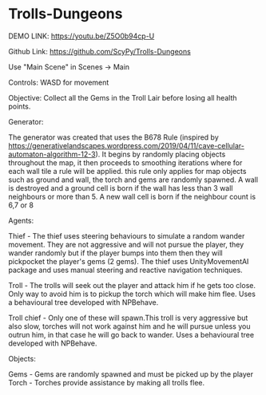 # Trolls-Dungeons

DEMO LINK: https://youtu.be/Z5O0b94cp-U

Github Link: https://github.com/ScyPy/Trolls-Dungeons

Use "Main Scene" in Scenes -> Main

Controls:
WASD for movement

Objective: Collect all the Gems in the Troll Lair before losing all health points.


Generator:

The generator was created that uses the B678 Rule (inspired by https://generativelandscapes.wordpress.com/2019/04/11/cave-cellular-automaton-algorithm-12-3). 
It begins by randomly placing objects throughout the map,
it then proceeds to smoothing iterations where for each wall tile a rule will be applied. this rule
only applies for map objects such as ground and wall, the torch and gems are randomly spawned.
A wall is destroyed and a ground cell is born if the wall has less than 3 wall neighbours or more than 5.
A new wall cell is born if the neighbour count is 6,7 or 8 


Agents:

Thief - The thief uses steering behaviours to simulate a random wander movement. They are not aggressive and will not pursue the player, 
they wander randomly but if the player bumps into them then they will pickpocket the player's gems (2 gems). 
The thief uses UnityMovementAI package and uses
manual steering and reactive navigation techniques.

Troll - The trolls will seek out the player and attack him if he gets too close. Only way to avoid him is 
to pickup the torch which will make him flee. Uses a behavioural tree
developed with NPBehave.


Troll chief - Only one of these will spawn.This troll is very aggressive but also slow, torches will not work against him and he will
pursue unless you outrun him, in that case he will go back to wander. Uses a behavioural tree
developed with NPBehave.

Objects:

Gems - Gems are randomly spawned and must be picked up by the player
Torch - Torches provide assistance by making all trolls flee.
